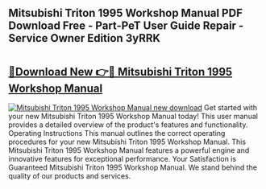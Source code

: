 ## Mitsubishi Triton 1995 Workshop Manual PDF Download Free - Part-PeT User Guide Repair - Service Owner Edition 3yRRK

# <h2><a href="http://bc63061.oget.top/?id=Mitsubishi+Triton+1995+Workshop+Manual">🔗Download New 👉🔴 Mitsubishi Triton 1995 Workshop Manual</a></h2>

[![Mitsubishi Triton 1995 Workshop Manual new download](https://i.imgur.com/5g1atiW.png)](http://bc63061.oget.top/?id=Mitsubishi+Triton+1995+Workshop+Manual)
Get started with your new Mitsubishi Triton 1995 Workshop Manual today! This user manual provides a detailed overview of the product's features and functionality. Operating Instructions This manual outlines the correct operating procedures for your new Mitsubishi Triton 1995 Workshop Manual. This Mitsubishi Triton 1995 Workshop Manual features a powerful engine and innovative features for exceptional performance. Your Satisfaction is Guaranteed Mitsubishi Triton 1995 Workshop Manual. We stand behind the quality of our products and services.
